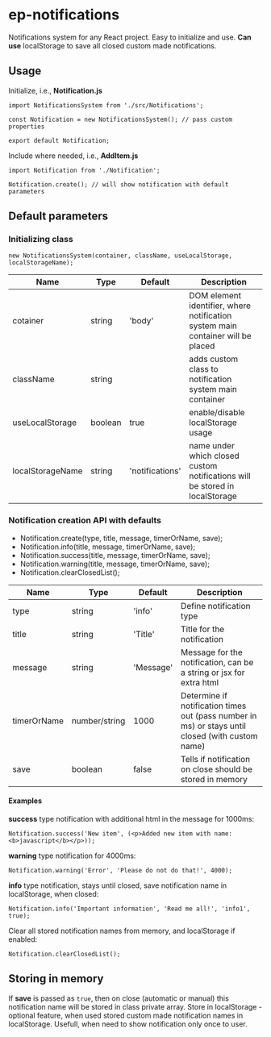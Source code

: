 # ep-notifications

Notifications system for any React project. Easy to initialize and use.
**Can use** localStorage to save all closed custom made notifications.

## Usage

Initialize, i.e., **Notification.js**
```
import NotificationsSystem from './src/Notifications';

const Notification = new NotificationsSystem(); // pass custom properties

export default Notification;
```

Include where needed, i.e., **AddItem.js**
```
import Notification from './Notification';

Notification.create(); // will show notification with default parameters
```

## Default parameters

### Initializing class

```
new NotificationsSystem(container, className, useLocalStorage, localStorageName);
```

| Name | Type | Default | Description |
|------|------|---------|-------------|
| cotainer | string | 'body' | DOM element identifier, where notification system main container will be placed |
| className | string |  | adds custom class to notification system main container |
| useLocalStorage | boolean | true | enable/disable localStorage usage |
| localStorageName | string | 'notifications' | name under which closed custom notifications will be stored in localStorage |

### Notification creation API with defaults

- Notification.create(type, title, message, timerOrName, save);
- Notification.info(title, message, timerOrName, save);
- Notification.success(title, message, timerOrName, save);
- Notification.warning(title, message, timerOrName, save);
- Notification.clearClosedList();

| Name | Type | Default | Description |
|------|------|---------|-------------|
| type | string | 'info' | Define notification type |
| title | string | 'Title' | Title for the notification |
| message | string | 'Message' | Message for the notification, can be a string or jsx for extra html |
| timerOrName | number/string | 1000 | Determine if notification times out (pass number in ms) or stays until closed (with custom name) |
| save | boolean | false | Tells if notification on close should be stored in memory |

#### Examples

**success** type notification with additional html in the message for 1000ms:
```
Notification.success('New item', (<p>Added new item with name: <b>javascript</b></p>));
```

**warning** type notification for 4000ms:
```
Notification.warning('Error', 'Please do not do that!', 4000);
```

**info** type notification, stays until closed, save notification name in localStorage, when closed:
```
Notification.info('Important information', 'Read me all!', 'info1', true);
```

Clear all stored notification names from memory, and localStorage if enabled:
```
Notification.clearClosedList();
```

## Storing in memory

If **save** is passed as `true`, then on close (automatic or manual) this notification name will be stored in class private array.
Store in localStorage - optional feature, when used stored custom made notification names in localStorage. Usefull, when need to show notification only once to user.
